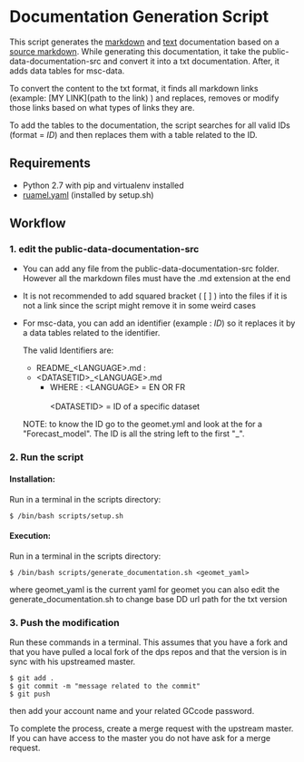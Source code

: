 # Documentation Generation Script

This script generates the [markdown](../public-data-documentation-md) and [text](../public-data-documentation-txt) documentation based on a
[source markdown](../public-data-documentation-src). While generating this documentation, it take the public-data-documentation-src and convert it into a txt documentation.
After, it adds data tables for msc-data.

To convert the content to the txt format, it finds all markdown links
(example: \[MY LINK\](path to the link) ) and replaces, removes or modify
those links based on what types of links they are.

To add the tables to the documentation, the script searches for all valid
IDs (format = $ID$) and then replaces them with a table related to the ID.


Requirements
------------------------------------------------------------------------
* Python 2.7 with pip and virtualenv installed
* [ruamel.yaml](https://pypi.python.org/pypi/ruamel.yaml) (installed by setup.sh)


Workflow
------------------------------------------------------------------------

### 1. edit the public-data-documentation-src
* You can add any file from the public-data-documentation-src folder. However
  all the markdown files must have the .md extension at the end

* It is not recommended to add squared bracket ( [ ] ) into the files
  if it is not a link since the script might remove it in some weird cases

* For msc-data, you can add an identifier (example : $ID$) so it replaces
  it by a data tables related to the identifier.

  The valid Identifiers are:
    *  README_\<LANGUAGE\>.md :
    *  \<DATASETID\>_\<LANGUAGE\>.md
        * WHERE :
            \<LANGUAGE\> = EN OR FR <br><br>
            \<DATASETID\> = ID of a specific dataset

    NOTE: to know the ID go to the geomet.yml and look at the
    for a "Forecast_model". The ID is all the string left to the first
    "_".

### 2. Run the script

#### Installation:

Run in a terminal in the scripts directory:

    $ /bin/bash scripts/setup.sh

#### Execution:

Run in a terminal in the scripts directory:

    $ /bin/bash scripts/generate_documentation.sh <geomet_yaml>

where geomet_yaml is the current yaml for geomet
you can also edit the generate_documentation.sh to change
base DD url path for the txt version


### 3. Push the modification

Run these commands in a terminal. This assumes that you have a fork
and that you have pulled a local fork of the dps repos and that the version
is in sync with his upstreamed master.

    $ git add .
    $ git commit -m "message related to the commit"
    $ git push

then add your account name and your related GCcode password.

To complete the process, create a merge request with the upstream master.
If you can have access to the master you do not have ask for a merge
request.
